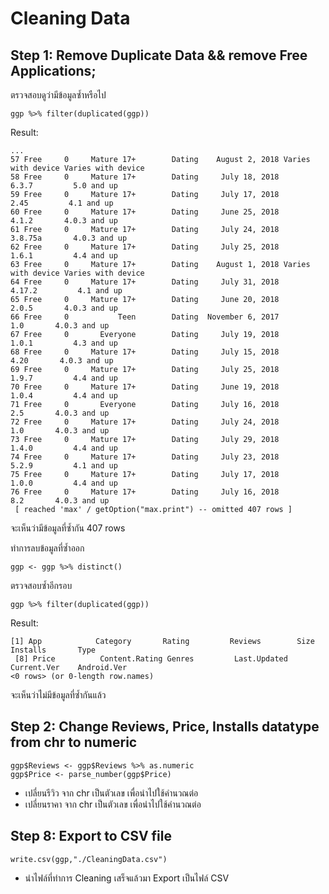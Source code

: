 # Cleaning Data
## Step 1: Remove Duplicate Data && remove Free Applications;
ตรวจสอบดูว่ามีข้อมูลซ้ำหรือไป
```
ggp %>% filter(duplicated(ggp))
```

Result:

```
...
57 Free     0     Mature 17+        Dating    August 2, 2018 Varies with device Varies with device
58 Free     0     Mature 17+        Dating     July 18, 2018              6.3.7         5.0 and up
59 Free     0     Mature 17+        Dating     July 17, 2018               2.45         4.1 and up
60 Free     0     Mature 17+        Dating     June 25, 2018              4.1.2       4.0.3 and up
61 Free     0     Mature 17+        Dating     July 24, 2018            3.8.75a       4.0.3 and up
62 Free     0     Mature 17+        Dating     July 25, 2018              1.6.1         4.4 and up
63 Free     0     Mature 17+        Dating    August 1, 2018 Varies with device Varies with device
64 Free     0     Mature 17+        Dating     July 31, 2018             4.17.2         4.1 and up
65 Free     0     Mature 17+        Dating     June 20, 2018              2.0.5       4.0.3 and up
66 Free     0           Teen        Dating  November 6, 2017                1.0       4.0.3 and up
67 Free     0       Everyone        Dating     July 19, 2018              1.0.1         4.3 and up
68 Free     0     Mature 17+        Dating     July 15, 2018               4.20       4.0.3 and up
69 Free     0     Mature 17+        Dating     July 25, 2018              1.9.7         4.4 and up
70 Free     0     Mature 17+        Dating     June 19, 2018              1.0.4         4.4 and up
71 Free     0       Everyone        Dating     July 16, 2018                2.5       4.0.3 and up
72 Free     0     Mature 17+        Dating     July 24, 2018                1.0       4.0.3 and up
73 Free     0     Mature 17+        Dating     July 29, 2018              1.4.0         4.4 and up
74 Free     0     Mature 17+        Dating     July 23, 2018              5.2.9         4.1 and up
75 Free     0     Mature 17+        Dating     July 17, 2018              1.0.0         4.4 and up
76 Free     0     Mature 17+        Dating     July 16, 2018                8.2       4.0.3 and up
 [ reached 'max' / getOption("max.print") -- omitted 407 rows ]
```

จะเห็นว่ามีข้อมูลที่ซ้ำกัน 407 rows

ทำการลบข้อมูลที่ซ้ำออก
```
ggp <- ggp %>% distinct()
```

ตรวจสอบซ้ำอีกรอบ
```
ggp %>% filter(duplicated(ggp))
```

Result:

```
[1] App            Category       Rating         Reviews        Size           Installs       Type          
 [8] Price          Content.Rating Genres         Last.Updated   Current.Ver    Android.Ver   
<0 rows> (or 0-length row.names)
```
จะเห็นว่าไม่มีข้อมูลที่ซ้ำกันแล้ว


## Step 2: Change Reviews, Price, Installs datatype from chr to numeric
```
ggp$Reviews <- ggp$Reviews %>% as.numeric
ggp$Price <- parse_number(ggp$Price)
```
- เปลี่ยนรีวิว จาก chr เป็นตัวเลข เพื่อนำไปใช้คำนวณต่อ
- เปลี่ยนราคา จาก chr เป็นตัวเลข เพื่อนำไปใช้คำนวณต่อ

## Step 8: Export to CSV file
```
write.csv(ggp,"./CleaningData.csv")
```
- นำไฟล์ที่ทำการ Cleaning เสร็จแล้วมา Export เป็นไฟล์ CSV
